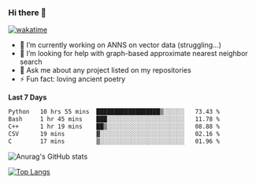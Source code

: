 ### Hi there 👋

[![wakatime](https://wakatime.com/badge/user/8906da98-c623-4aff-ac00-99cb42e09b38.svg)](https://wakatime.com/@8906da98-c623-4aff-ac00-99cb42e09b38)

- 🔭 I’m currently working on ANNS on vector data (struggling...)
- 🤔 I’m looking for help with graph-based approximate nearest neighbor search
- 💬 Ask me about any project listed on my repositories
- ⚡ Fun fact: loving ancient poetry


**Last 7 Days**
<!--START_SECTION:waka-->

```txt
Python   10 hrs 55 mins  ██████████████████▒░░░░░░   73.43 %
Bash     1 hr 45 mins    ███░░░░░░░░░░░░░░░░░░░░░░   11.78 %
C++      1 hr 19 mins    ██▒░░░░░░░░░░░░░░░░░░░░░░   08.88 %
CSV      19 mins         ▓░░░░░░░░░░░░░░░░░░░░░░░░   02.16 %
C        17 mins         ▒░░░░░░░░░░░░░░░░░░░░░░░░   01.96 %
```

<!--END_SECTION:waka-->

![Anurag's GitHub stats](https://github-readme-stats.vercel.app/api?username=matchyc&count_private=true&show_icons=true&theme=vue)

[![Top Langs](https://github-readme-stats.vercel.app/api/top-langs/?username=matchyc&langs_count=4&&hide=perl,raku,html,javascript,shell,roff,prolog)](https://github.com/anuraghazra/github-readme-stats)
